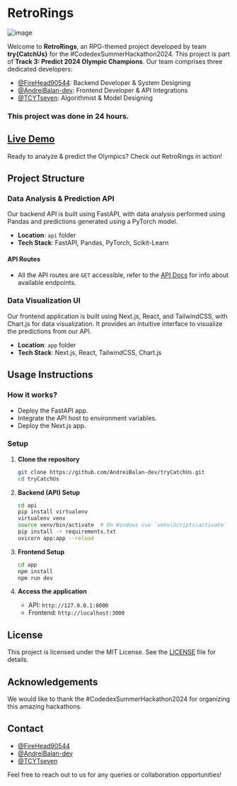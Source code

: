 # RetroRings
![image](https://github.com/user-attachments/assets/d986caff-7642-40dc-a389-09c771e95f82)

Welcome to **RetroRings**, an RPG-themed project developed by team **try{CatchUs}** for the #CodedexSummerHackathon2024. This project is part of **Track 3: Predict 2024 Olympic Champions**. Our team comprises three dedicated developers:
- [@FireHead90544](https://github.com/FireHead90544): Backend Developer & System Designing
- [@AndreiBalan-dev](https://github.com/AndreiBalan-dev): Frontend Developer & API Integrations
- [@TCYTseven](https://github.com/TCYTseven): Algorithmist & Model Designing

### **This project was done in 24 hours.**

## [Live Demo](https://www.tryretrorings.xyz/)
Ready to analyze & predict the Olympics? Check out RetroRings in action!

## Project Structure

### Data Analysis & Prediction API
Our backend API is built using FastAPI, with data analysis performed using Pandas and predictions generated using a PyTorch model.

- **Location**: `api` folder
- **Tech Stack**: FastAPI, Pandas, PyTorch, Scikit-Learn

#### API Routes
- All the API routes are `GET` accessible, refer to the [API Docs](https://trycatchus.onrender.com/docs) for info about available endpoints.

### Data Visualization UI
Our frontend application is built using Next.js, React, and TailwindCSS, with Chart.js for data visualization. It provides an intuitive interface to visualize the predictions from our API.

- **Location**: `app` folder
- **Tech Stack**: Next.js, React, TailwindCSS, Chart.js

## Usage Instructions

### How it works?
- Deploy the FastAPI app.
- Integrate the API host to environment variables.
- Deploy the Next.js app.

### Setup

1. **Clone the repository**
    ```sh
    git clone https://github.com/AndreiBalan-dev/tryCatchUs.git
    cd tryCatchUs
    ```

2. **Backend (API) Setup**
    ```sh
    cd api
    pip install virtualenv
    virtualenv venv
    source venv/bin/activate  # On Windows use `venv\Scripts\activate`
    pip install -r requirements.txt
    uvicorn app:app --reload
    ```

3. **Frontend Setup**
    ```sh
    cd app
    npm install
    npm run dev
    ```

4. **Access the application**
    - API: `http://127.0.0.1:8000`
    - Frontend: `http://localhost:3000`

## License
This project is licensed under the MIT License. See the [LICENSE](https://github.com/AndreiBalan-dev/tryCatchUs/blob/main/LICENSE) file for details.

## Acknowledgements
We would like to thank the #CodedexSummerHackathon2024 for organizing this amazing hackathons.

## Contact
- [@FireHead90544](https://github.com/FireHead90544)
- [@AndreiBalan-dev](https://github.com/AndreiBalan-dev)
- [@TCYTseven](https://github.com/TCYTseven)

Feel free to reach out to us for any queries or collaboration opportunities!
